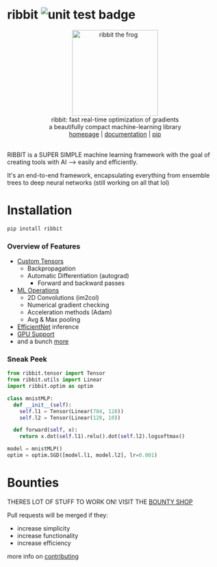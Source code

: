 # ribbit <img src="https://github.com/kevbuh/ribbit/actions/workflows/test.yml/badge.svg" alt="unit test badge" >
<div align="center" >
  <img src="https://raw.githubusercontent.com/kevbuh/ribbit/main/assets/ribbit.png" alt="ribbit the frog" height="200">
  <br/>
  ribbit: fast real-time optimization of gradients 
  <br/>
  a beautifully compact machine-learning library
  <br/>
  <a href="https://github.com/kevbuh/ribbit">homepage</a> | <a href="https://github.com/kevbuh/ribbit/tree/main/docs">documentation</a> | <a href="https://pypi.org/project/ribbit/">pip</a>
  <br/>
  <br/>
</div>

RIBBIT is a SUPER SIMPLE machine learning framework with the goal of creating tools with AI --> easily and efficiently.

It's an end-to-end framework, encapsulating everything from ensemble trees to deep neural networks (still working on all that lol)

# Installation
```bash
pip install ribbit
```

### Overview of Features
- <a href="https://github.com/kevbuh/ribbit/blob/main/ribbit/tensor.py">Custom Tensors</a> 
  - Backpropagation
  - Automatic Differentiation (autograd)
      - Forward and backward passes
- <a href="https://github.com/kevbuh/ribbit/blob/main/ribbit/ops.py">ML Operations</a> 
  - 2D Convolutions (im2col)
  - Numerical gradient checking
  - Acceleration methods (Adam)
  - Avg & Max pooling
- <a href="https://github.com/kevbuh/ribbit/blob/main/models/efficientnet.py">EfficientNet</a> inference
- <a href="https://github.com/kevbuh/ribbit/blob/main/ribbit/ops_gpu.py">GPU Support</a> 
- and a bunch <a href="https://github.com/kevbuh/ribbit/tree/main/ribbit">more</a> 

### Sneak Peek
```python
from ribbit.tensor import Tensor
from ribbit.utils import Linear
import ribbit.optim as optim

class mnistMLP:
  def __init__(self):
    self.l1 = Tensor(Linear(784, 128))
    self.l2 = Tensor(Linear(128, 10))

  def forward(self, x):
    return x.dot(self.l1).relu().dot(self.l2).logsoftmax()

model = mnistMLP()
optim = optim.SGD([model.l1, model.l2], lr=0.001)
```

# Bounties
THERES LOT OF STUFF TO WORK ON! VISIT THE <a href="https://github.com/kevbuh/ribbit/blob/main/docs/bounties.md">BOUNTY SHOP</a>

Pull requests will be merged if they:
* increase simplicity
* increase functionality
* increase efficiency

more info on <a href="https://github.com/kevbuh/ribbit/blob/main/docs/contributing.md">contributing</a>
